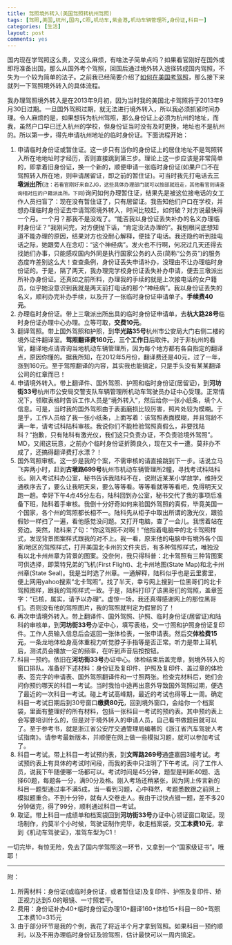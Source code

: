 ```yaml
---
title: 驾照境外转入(美国驾照转杭州驾照)
tags: [驾照,美国,杭州,国内,C照,机动车,紫金港,机动车辆管理所,身份证,科目一]
categories: [生活]
layout: post
comments: yes
---
```


国内现在学驾照这么贵，又这么麻烦，有啥法子简单点吗？如果看官刚好在国外或即将准备出国，那么从国外考个驾照，回国后通过境外转入途径转成国内驾照，不失为一个较为简单的法子。之前我已经简要介绍了[如何在美国考驾照](http://sixf.org/cn/2014/01/us-driver-license-nc/)，那么接下来就列一下驾照境外转入的具体流程。

我办理驾照境外转入是在2013年9月初，因为当时我的美国北卡驾照将于2013年9月30日过期。一旦国外驾照过期，就无法进行境外转入，所以我必须抓紧时间办理。令人麻烦的是，如果想转为杭州驾照，那么身份证上必须为杭州的地址，而我，虽然户口早已迁入杭州的学校，但身份证当时没有及时更换，地址也不是杭州的。所以第一步，得先申请杭州地址的临时身份证。下面流程开始：

1.	申请临时身份证或暂住证。这一步只有当你的身份证上的居住地址不是驾照转入所在地地址时才经历，否则直接跳到第三步。理论上这一步应该是非常简单的，即拿着旧身份证，换一个新的，顺便申请一张临时身份证(如果户口不在驾照转入所在地，则申请居留证，即之前的暂住证)。可当时我先打电话去**三墩派出所**(<small>注：若看官刚好来自ZJG，这些具体办理部门就可以按部就班走，其他看官则请查询相对应的户籍派出所。下同</small>)询问如何办理暂住证，结果先是被这位接电话的女工作人员扫盲了：现在没有暂住证了，只有居留证。我告知他们户口在学校，并想办理临时身份证去申请驾照境外转入，时间比较赶，如何破？对方说最快得一个月。一个月？那我不是没戏了。“能否我以身份证丢失补办的名义办理临时身份证？”我刚问完，对方便抛下话，“肯定没法办理的”。我刨根问底想知道不能办理的原因，结果对方也没耐心解释，便挂了电话。我还隐约听到挂电话之际，她跟旁人在念叨：“这个神经病”。发火也不行啊，何况过几天还得去找她们办事，只能感叹国内外同是执行国家公务的人员(简称“公务员”)的服务态度咋差别这么大！查查条例，身份证丢失申请补办，没理由不让办理临时身份证的。于是，隔了两天，我办理完学校身份证丢失补办申请，便去三墩派出所补办身份证。还真如之前所料，办理我的手续的就是上次接电话的女户籍员，似乎她没意识到我就是两天前打电话的那个“神经病”。我以身份证丢失的名义，顺利办完补办手续，以及开了一张临时身份证申请单子。**手续费40元**。
2.	办理临时身份证。带上三墩派出所出具的临时身份证申请单，去**杭大路28号**临时身份证办理中心办理。立等可取，**交费10元**。
3.	翻译驾照。带上国外驾照和护照，到**华光路35号**杭州市公安局大门右侧二楼的境外证件翻译室。**驾照翻译费160元**，**三个工作日**后取件。对于非杭州的看官，翻译地点请咨询当地机动车辆管理所，因为每个地方都有各自指定的翻译点，原因你懂的。据我所知，在2012年5月份，翻译费还是40元，过了一年，涨到160元。至于驾照翻译的内容，其实我也能搞定，只是手头没有某某翻译公司的红章而已！
4.	申请境外转入。带上翻译件、国外驾照、护照和临时身份证(居留证)，到**河坊街33号**杭州市公安局交警支队车辆管理所机动车驾驶员办证中心受理。正常情况下，领取表格时告诉工作人员是“境外转入”，然后给你一张小纸条，填个人信息。可是，当时我的国外驾照由于表面磨损比较厉害，照片处较为模糊。于是乎，工作人员给了我一张小纸条，上面写着：该驾照表面模糊，并且驾龄不满一年，请考试科陆科审核。我说你们不能检验驾照真假么，非要找陆科？“抱歉，只有陆科有激光仪，我们这只负责办证，不负责验境外驾照”。MD，又闹这玩意，之前办个临时身份证折腾良久，现在又卡一遭。莫非办不成了，还搞得翻译费打水漂？！
5.	国外驾照审核。这一步是我的个案，不需审核的请直接跳到下一步。话说立马飞奔两小时，赶到**古墩路699号**杭州市机动车辆管理所2幢，寻找考试科陆科长。刚入考试科办公室，秘书告诉我陆科不在，说附近某某小学放学，维持交通秩序去了，要么让我明天来，要么等等看。等等看就等等看吧，免得明天又跑一趟。幸好下午4点45分左右，陆科回到办公室，秘书交代了我的事项后准备下班，陆科着手审核。我倒十分好奇如何来验国外驾照的真假，毕竟美国一个国家，各个州的驾照都长相不一。陆科先从柜子中取出所谓的激光仪，跟验假钞一样扫了一遍，看他感觉没问题。又打开电脑，查了一会儿。我愣着站在旁边。突然，陆科来了句：“你这驾照不对啊！”他指着电脑中的北卡驾照样式，发现背景图案样式跟我的对不上。我一看，原来他的电脑中有境外各个国家/地区的驾照样式，打开美国北卡州的文件夹后，有多种驾照样式，唯独没有以北卡州州章为背景的图案。没奈何，我只得科普：北卡驾照有三种背图案可供选择，即莱特兄弟的飞机(First Flight)、北卡州地图(State Map)和北卡州州章(State Seal)。我是当时选了州章。一通解释，陆科似乎也是云里雾里，便上网用yahoo搜索“北卡驾照”。找了半天，幸亏网上搜到一位黑哥们的北卡驾照图样，跟我的驾照样式一致。于是，陆科打印了该黑哥们的驾照，盖章签字：“已核，属实，请予以办理”。虚惊一场，我还真得感谢网上的那位黑哥们。否则没有他的驾照图片，我的驾照就判定为假冒的了！
6.	再次申请境外转入。带上翻译件、国外驾照、护照、临时身份证(居留证)和陆科的审核单，到**河坊街33号**办证中心，填写表格，交一寸照和护照身份证复印件。工作人员输入信息后会返回一张体检表，一张申请表。然后交**体检费15元**，一条龙地体检身高体重视力听觉脖子手指等是否正常。听力是带上耳机后，测试员会播放一定的频率，在听到声音后按按钮。
7.	科目一预约。依旧在**河坊街33号**办证中心。体检结束后盖完章，到境外转入的窗口排队。准备好下述材料：身份证及复印件、护照及复印件、盖过章的体检表、签完字的申请表、国外驾照翻译件和一寸照两张。检查完材料后，她们会问你预约哪天的科目一考试。当时我怕中途再出意外导致国外驾照过期，便选了最近的一次科目一考试。碰上考试高峰期，最近的考试也得等上一周。确定科目一考试日期后到30号窗口**缴费80元**，回到境外窗口，会给你一个档案袋，里面有整理好的所有材料，包括一张科目一考试的预约表。其中预约表上会写要培训什么的，但是对于境外转入的申请人员，自己看书做题目就可以了。至于参考书，就是浙江省公安厅交通管理局编著的《浙江省汽车驾驶人考试指南》。请参考最新版本，并顺便在网上做一些模拟习题，就可以参加考试了。
8.	科目一考试。带上科目一考试预约表，到**文晖路269号**通盛嘉园3幢考试。考试预约表上有具体的考试时间段，而我的表中只注明了下午考试。问了工作人员，说我下午随便哪一场都可以。考试时间是45分钟，题型是判断40题、选择60题，每题各一分，满90分及格。刚入考场还稍紧张，因为网上传言新的科目一题型通过率不满5成，当一看到习题，心中释然，考题悉数跟之前网上模拟题重合。不到十分钟，就有人交卷走人。我由于过快点错一题，差不多20分钟做完，得了99分，顺利通过科目一考试。
9.	取证。带上科目一成绩单和档案袋回到**河坊街33号**办证中心领证窗口取证。现场制作，约莫半个小时候，驾驶证制作完毕，收走档案袋，交**工本费10元**，拿到《机动车驾驶证》，准驾车型为C1！

一切完毕，有惊无险，免去了国内学驾照这一环节，又拿到一个“国家级证书”。哦耶！


---


附：

1.	所需材料：身份证(或临时身份证，或者暂住证)及复印件、护照及复印件、矫正视力达到5.0的眼镜、一寸照若干。
2.	费用：身份证补办40+临时身份证办理10+翻译160+体检15+科目一80+驾照工本费10=315元
3.	由于部分环节是我的个例，我花了将近半个月才拿到驾照。如果科目一预约顺利，以及不用办理临时身份证及验驾照，估计最快可以一周内搞定。
